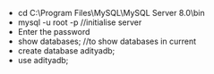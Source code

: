 - cd C:\Program Files\MySQL\MySQL Server 8.0\bin
- mysql -u root -p    //initialise server 
- Enter the password
- show databases; //to show databases in current 
- create database adityadb;
- use adityadb;

